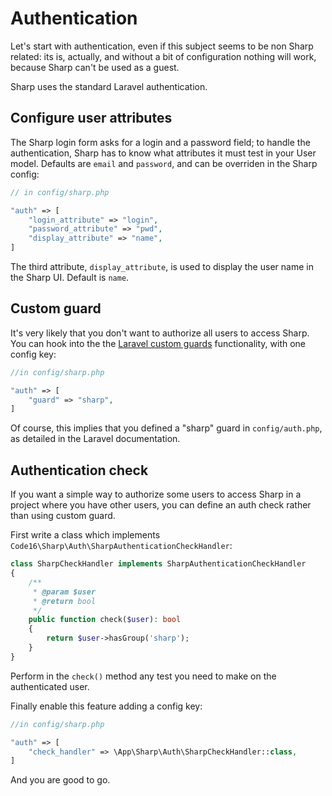 # Authentication

Let's start with authentication, even if this subject seems to be non Sharp related: its is, actually, and without a bit of configuration nothing will work, because Sharp can't be used as a guest.

Sharp uses the standard Laravel authentication.

## Configure user attributes

The Sharp login form asks for a login and a password field; to handle the authentication, Sharp has to know what attributes it must test in your User model. Defaults are `email` and `password`, and can be overriden in the Sharp config:

```php
// in config/sharp.php

"auth" => [
    "login_attribute" => "login",
    "password_attribute" => "pwd",
    "display_attribute" => "name",
]
```

The third attribute, `display_attribute`, is used to display the user name in the Sharp UI. Default is `name`.

## Custom guard

It's very likely that you don't want to authorize all users to access Sharp. You can hook into the the [Laravel custom guards](https://laravel.com/docs/5.4/authentication#adding-custom-guards) functionality, with one config key:

```php
//in config/sharp.php

"auth" => [
    "guard" => "sharp",
]
```

Of course, this implies that you defined a "sharp" guard in `config/auth.php`, as detailed in the Laravel documentation.

## Authentication check

If you want a simple way to authorize some users to access Sharp in a project where you have other users, you can define an auth check rather than using custom guard.

First write a class which implements `Code16\Sharp\Auth\SharpAuthenticationCheckHandler`:

```php
class SharpCheckHandler implements SharpAuthenticationCheckHandler
{
    /**
     * @param $user
     * @return bool
     */
    public function check($user): bool
    {
        return $user->hasGroup('sharp');
    }
}
```

Perform in the `check()` method any test you need to make on the authenticated user.

Finally enable this feature adding a config key:

```php
//in config/sharp.php

"auth" => [
    "check_handler" => \App\Sharp\Auth\SharpCheckHandler::class,
]
```

And you are good to go.
